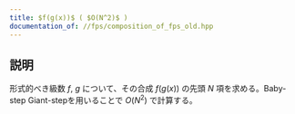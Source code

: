 ```yaml
---
title: $f(g(x))$ ( $O(N^2)$ )
documentation_of: //fps/composition_of_fps_old.hpp
---
```


## 説明

形式的べき級数 $f$, $g$ について、その合成 $f(g(x))$ の先頭 $N$ 項を求める。Baby-step Giant-stepを用いることで $O(N^2)$ で計算する。